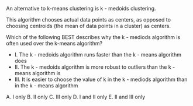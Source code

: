 
An alternative to k-means clustering is k - medoids clustering. 

This algorithm chooses actual data points as centers, as opposed to choosing centroids (the mean of data points in a cluster) as centers. 

Which of the following BEST describes why the k - mediods algorithm is often used over the k-means algorithm?


- I. The k - medoids algorithm runs faster than the k - means algorithm does
- II. The k - medoids algorithm is more robust to outliers than the k - means algorithm is
- III. It is easier to choose the value of k in the k - mediods algorithm than in the k - means algorithm

A. I only
B. II only
C. III only
D. I and II only
E. II and III only